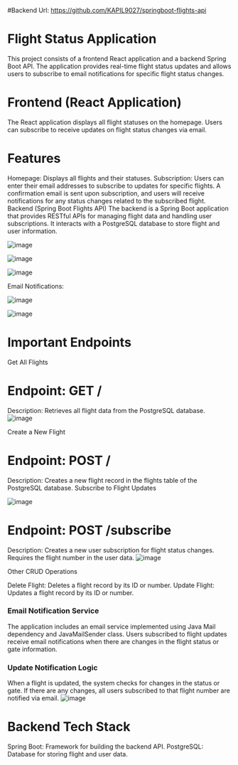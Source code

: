#Backend Url: https://github.com/KAPIL9027/springboot-flights-api

# Flight Status Application
This project consists of a frontend React application and a backend Spring Boot API. The application provides real-time flight status updates and allows users to subscribe to email notifications for specific flight status changes.

# Frontend (React Application)  
The React application displays all flight statuses on the homepage. Users can subscribe to receive updates on flight status changes via email.

# Features
Homepage: Displays all flights and their statuses.
Subscription: Users can enter their email addresses to subscribe to updates for specific flights. A confirmation email is sent upon subscription, and users will receive notifications for any status changes related to the subscribed flight.
Backend (Spring Boot Flights API)
The backend is a Spring Boot application that provides RESTful APIs for managing flight data and handling user subscriptions. It interacts with a PostgreSQL database to store flight and user information.

![image](https://github.com/user-attachments/assets/9d141502-3db0-4525-9854-5bc7c7cc0df9)

![image](https://github.com/user-attachments/assets/f7305575-281e-44f4-b28a-0d39c45bcd32)

![image](https://github.com/user-attachments/assets/0c9d3e78-2bc5-4bac-9943-5e6cad402f57)

Email Notifications: 

![image](https://github.com/user-attachments/assets/6c4c57df-2e98-4e9f-b7bb-380f507c4815)

![image](https://github.com/user-attachments/assets/54ed5ec9-e059-45b5-819f-b2164217c8e9)


# Important Endpoints
Get All Flights
# Endpoint: GET /
Description: Retrieves all flight data from the PostgreSQL database.
![image](https://github.com/user-attachments/assets/22499066-3f28-4c1a-a503-c500ec169830)

Create a New Flight

# Endpoint: POST /
Description: Creates a new flight record in the flights table of the PostgreSQL database.
Subscribe to Flight Updates

![image](https://github.com/user-attachments/assets/ee59e559-cd65-4857-a2cf-0bc1f753c8c7)


# Endpoint: POST /subscribe
Description: Creates a new user subscription for flight status changes. Requires the flight number in the user data.
![image](https://github.com/user-attachments/assets/e3c4bb67-b081-4ddf-b701-477320a54291)

Other CRUD Operations

Delete Flight: Deletes a flight record by its ID or number.
Update Flight: Updates a flight record by its ID or number.
### Email Notification Service
The application includes an email service implemented using Java Mail dependency and JavaMailSender class. Users subscribed to flight updates receive email notifications when there are changes in the flight status or gate information.

### Update Notification Logic
When a flight is updated, the system checks for changes in the status or gate. If there are any changes, all users subscribed to that flight number are notified via email.
![image](https://github.com/user-attachments/assets/b6df56b0-1070-4851-9548-4d950a2f2d0b)

# Backend Tech Stack
Spring Boot: Framework for building the backend API.
PostgreSQL: Database for storing flight and user data.


